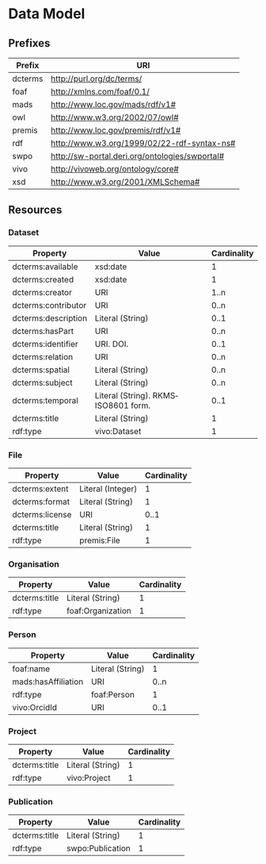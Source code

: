 # Data Model

## Prefixes
Prefix | URI
--- | ---
dcterms | http://purl.org/dc/terms/
foaf | http://xmlns.com/foaf/0.1/
mads | http://www.loc.gov/mads/rdf/v1#
owl | http://www.w3.org/2002/07/owl#
premis | http://www.loc.gov/premis/rdf/v1#
rdf | http://www.w3.org/1999/02/22-rdf-syntax-ns#
swpo | http://sw-portal.deri.org/ontologies/swportal#
vivo | http://vivoweb.org/ontology/core#
xsd | http://www.w3.org/2001/XMLSchema#

## Resources

### Dataset
Property | Value | Cardinality
--- | --- | ---
dcterms:available | xsd:date | 1
dcterms:created | xsd:date | 1
dcterms:creator | URI | 1..n
dcterms:contributor | URI | 0..n
dcterms:description | Literal (String) | 0..1
dcterms:hasPart | URI | 0..n
dcterms:identifier | URI. DOI. | 0..1
dcterms:relation | URI | 0..n
dcterms:spatial | Literal (String) | 0..n
dcterms:subject | Literal (String) | 0..n
dcterms:temporal | Literal (String). RKMS‐ISO8601 form. | 0..1
dcterms:title | Literal (String) | 1
rdf:type | vivo:Dataset | 1

### File
Property | Value | Cardinality
--- | --- | ---
dcterms:extent | Literal (Integer) | 1
dcterms:format | Literal (String) | 1
dcterms:license | URI | 0..1
dcterms:title | Literal (String) | 1
rdf:type | premis:File | 1

### Organisation
Property | Value | Cardinality
--- | --- | ---
dcterms:title | Literal (String) | 1
rdf:type | foaf:Organization | 1

### Person
Property | Value | Cardinality
--- | --- | ---
foaf:name | Literal (String) | 1
mads:hasAffiliation | URI | 0..n
rdf:type | foaf:Person | 1
vivo:OrcidId | URI | 0..1

### Project
Property | Value | Cardinality
--- | --- | ---
dcterms:title | Literal (String) | 1
rdf:type | vivo:Project | 1

### Publication
Property | Value | Cardinality
--- | --- | ---
dcterms:title | Literal (String) | 1
rdf:type | swpo:Publication | 1